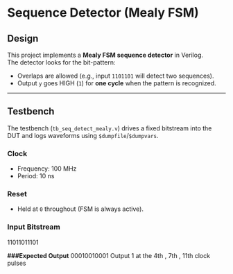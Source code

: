 # Sequence Detector (Mealy FSM)

## Design
This project implements a **Mealy FSM sequence detector** in Verilog.  
The detector looks for the bit-pattern:


- Overlaps are allowed (e.g., input `1101101` will detect two sequences).
- Output `y` goes HIGH (`1`) for **one cycle** when the pattern is recognized.

---

## Testbench
The testbench (`tb_seq_detect_mealy.v`) drives a fixed bitstream into the DUT and logs waveforms using `$dumpfile`/`$dumpvars`.

### Clock
- Frequency: 100 MHz  
- Period: 10 ns  

### Reset
- Held at `0` throughout (FSM is always active).

### Input Bitstream
11011011101

**###Expected Output**
00010010001
Output 1 at the 4th , 7th , 11th clock pulses

